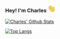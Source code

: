 ### Hey! I'm Charles <img src="https://raw.githubusercontent.com/chsyan/chsyan/main/assets/hi.gif" width="25px">

[![Charles' Github Stats](https://github-readme-stats.vercel.app/api?username=chsyan&show_icons=true&hide=contribs&theme=tokyonight)](https://github.com/chsyan)

[![Top Langs](https://github-readme-stats.vercel.app/api/top-langs/?username=chsyan&layout=compact&langs_count=10&hide=Processing&theme=tokyonight)](https://github.com/chsyan)

<!--
**chsyan/chsyan** is a ✨ _special_ ✨ repository because its `README.md` (this file) appears on your GitHub profile.

Here are some ideas to get you started:

- 🔭 I’m currently working on ...
- 🌱 I’m currently learning ...
- 👯 I’m looking to collaborate on ...
- 🤔 I’m looking for help with ...
- 💬 Ask me about ...
- 📫 How to reach me: ...
- 😄 Pronouns: ...
- ⚡ Fun fact: ...
-->

